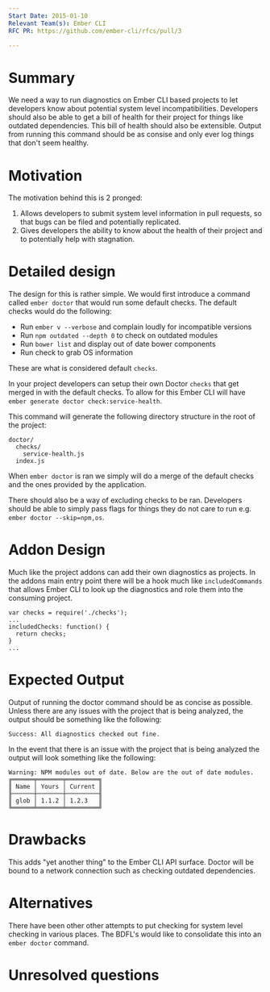 ```yaml
---
Start Date: 2015-01-10
Relevant Team(s): Ember CLI
RFC PR: https://github.com/ember-cli/rfcs/pull/3

---
```


# Summary

We need a way to run diagnostics on Ember CLI based projects to let developers know about potential system level incompatibilities. Developers should also be able to get a bill of health for their project for things like outdated dependencies.  This bill of health should also be extensible.  Output from running this command should be as consise and only ever log things that don't seem healthy.

# Motivation

The motivation behind this is 2 pronged:

1. Allows developers to submit system level information in pull requests, so that bugs can be filed and potentially replicated.
2. Gives developers the ability to know about the health of their project and to potentially help with stagnation.

# Detailed design

The design for this is rather simple. We would first introduce a command called `ember doctor` that would run some default checks. The default checks would do the following:

- Run `ember v --verbose` and complain loudly for incompatible versions
- Run `npm outdated --depth 0` to check on outdated modules
- Run `bower list` and display out of date bower components
- Run check to grab OS information

These are what is considered default `checks`.

In your project developers can setup their own Doctor `checks` that get merged in with the default checks. To allow for this Ember CLI will have `ember generate doctor check:service-health`.

This command will generate the following directory structure in the root of the project:

```
doctor/
  checks/
    service-health.js
  index.js
```

When `ember doctor` is ran we simply will do a merge of the default checks and the ones provided by the application.

There should also be a way of excluding checks to be ran. Developers should be able to simply pass flags for things they do not care to run e.g. `ember doctor --skip=npm,os`.

# Addon Design
Much like the project addons can add their own diagnostics as projects.
In the addons main entry point there will be a hook much like
`includedCommands` that allows Ember CLI to look up the diagnostics and
role them into the consuming project.

```
var checks = require('./checks');
...
includedChecks: function() {
  return checks;
}
...
```

# Expected Output
Output of running the doctor command should be as concise as possible.
Unless there are any issues with the project that is being analyzed, the
output should be something like the following:

```
Success: All diagnostics checked out fine.
```

In the event that there is an issue with the project that is being
analyzed the output will look something like the following:

```
Warning: NPM modules out of date. Below are the out of date modules.
╔══════╤═══════╤═════════╗
║ Name │ Yours │ Current ║
╟──────┼───────┼─────────╢
║ glob │ 1.1.2 │ 1.2.3   ║
╚══════╧═══════╧═════════╝
```

# Drawbacks

This adds "yet another thing" to the Ember CLI API surface. Doctor will be bound to a network connection such as checking outdated dependencies.

# Alternatives

There have been other other attempts to put checking for system level checking in various places. The BDFL's would like to consolidate this into an `ember doctor` command.

# Unresolved questions
